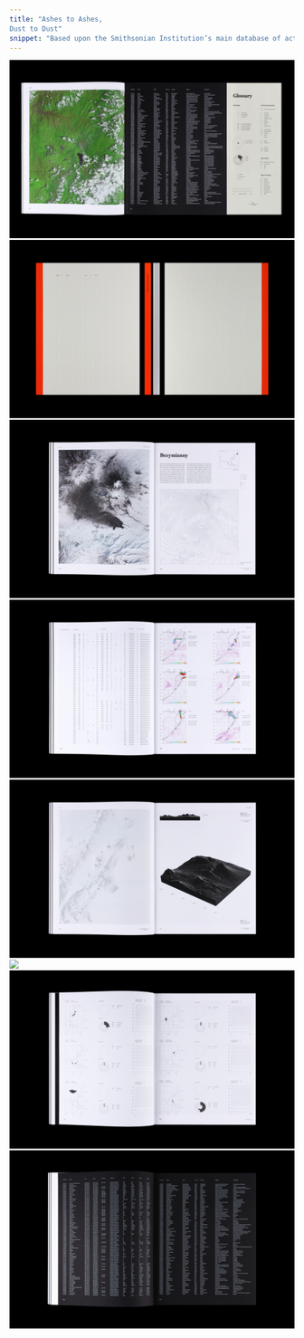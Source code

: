 ```yaml
---
title: "Ashes to Ashes,
Dust to Dust"
snippet: "Based upon the Smithsonian Institution’s main database of active volcanoes around the world, the broad variety of geographic as well as visual representations of this genuinely disastrous force are explored in an ever-changing but repeating framework of satellite data, topographic maps, 3D models and tabulations."
---
```



![](/media/ashes-to-ashes_01.jpg)
![](/media/ashes-to-ashes_02.jpg)
![](/media/ashes-to-ashes_03.jpg)
![](/media/ashes-to-ashes_04.jpg)
![](/media/ashes-to-ashes_05.jpg)
![](/media/ashes-to-ashes_06.jpg)
![](/media/ashes-to-ashes_07.jpg)
![](/media/ashes-to-ashes_08.jpg)

